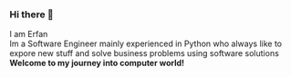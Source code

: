 ### Hi there 👋
I am Erfan 
<br>
Im a Software Engineer mainly experienced in Python who always like to expore new stuff and solve business problems using software solutions
<br>
<b>Welcome to my journey into computer world!</b>

